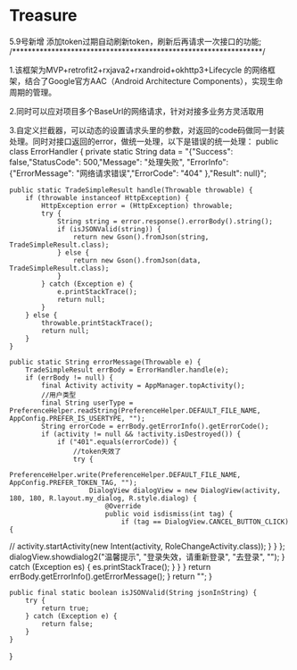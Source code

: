 # Treasure
5.9号新增
    添加token过期自动刷新token，刷新后再请求一次接口的功能;
/****************************************************************/

1.该框架为MVP+retrofit2+rxjava2+rxandroid+okhttp3+Lifecycle 的网络框架，结合了Google官方AAC（Android Architecture Components），实现生命周期的管理。

2.同时可以应对项目多个BaseUrl的网络请求，针对对接多业务方灵活取用

3.自定义拦截器，可以动态的设置请求头里的参数，对返回的code码做同一封装处理。同时对接口返回的error，做统一处理，以下是错误的统一处理：
public class ErrorHandler {
    private static String data = "{\"Success\": false,\"StatusCode\": 500,\"Message\": \"处理失败\", \"ErrorInfo\":            {\"ErrorMessage\": \"网络请求错误\",\"ErrorCode\": \"404\" },\"Result\": null}";

    public static TradeSimpleResult handle(Throwable throwable) {
        if (throwable instanceof HttpException) {
            HttpException error = (HttpException) throwable;
            try {
                String string = error.response().errorBody().string();
                if (isJSONValid(string)) {
                    return new Gson().fromJson(string, TradeSimpleResult.class);
                } else {
                    return new Gson().fromJson(data, TradeSimpleResult.class);
                }
            } catch (Exception e) {
                e.printStackTrace();
                return null;
            }
        } else {
            throwable.printStackTrace();
            return null;
        }
    }

    public static String errorMessage(Throwable e) {
        TradeSimpleResult errBody = ErrorHandler.handle(e);
        if (errBody != null) {
            final Activity activity = AppManager.topActivity();
            //用户类型
            final String userType = PreferenceHelper.readString(PreferenceHelper.DEFAULT_FILE_NAME, AppConfig.PREFER_IS_USERTYPE, "");
            String errorCode = errBody.getErrorInfo().getErrorCode();
            if (activity != null && !activity.isDestroyed()) {
                if ("401".equals(errorCode)) {
                    //token失效了
                    try {
                        PreferenceHelper.write(PreferenceHelper.DEFAULT_FILE_NAME, AppConfig.PREFER_TOKEN_TAG, "");
                        DialogView dialogView = new DialogView(activity, 180, 180, R.layout.my_dialog, R.style.dialog) {
                            @Override
                            public void isdismiss(int tag) {
                                if (tag == DialogView.CANCEL_BUTTON_CLICK) {
//                                    activity.startActivity(new Intent(activity, RoleChangeActivity.class));
                                }
                            }
                        };
                        dialogView.showdialog2("温馨提示", "登录失效，请重新登录", "去登录", "");
                    } catch (Exception es) {
                        es.printStackTrace();
                    }
                }
            }
            return errBody.getErrorInfo().getErrorMessage();
        }
        return "";
    }

    public final static boolean isJSONValid(String jsonInString) {
        try {
            return true;
        } catch (Exception e) {
            return false;
        }
    }
}
